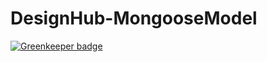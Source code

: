 # DesignHub-MongooseModel

[![Greenkeeper badge](https://badges.greenkeeper.io/dsgnhb/Mongoose.svg)](https://greenkeeper.io/)